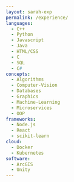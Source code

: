 ```yaml
---
layout: sarah-exp
permalink: /experience/
languages:
  - C++
  - Python
  - Javascript
  - Java
  - HTML/CSS
  - C
  - SQL
  - C#
concepts:
  - Algorithms
  - Computer-Vision
  - Databases
  - Graphics
  - Machine-Learning
  - Microservices
  - OOP
frameworks:
  - Node.js
  - React
  - scikit-learn
cloud:
  - Docker
  - Kubernetes
software:
  - ArcGIS
  - Unity
---
```

